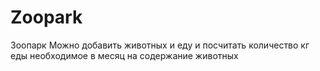 # Zoopark
Зоопарк
Можно добавить животных и еду 
и посчитать количество кг еды необходимое в месяц на содержание животных
